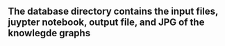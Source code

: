 ## The database directory contains the input files, juypter notebook, output file, and JPG of the knowlegde graphs
